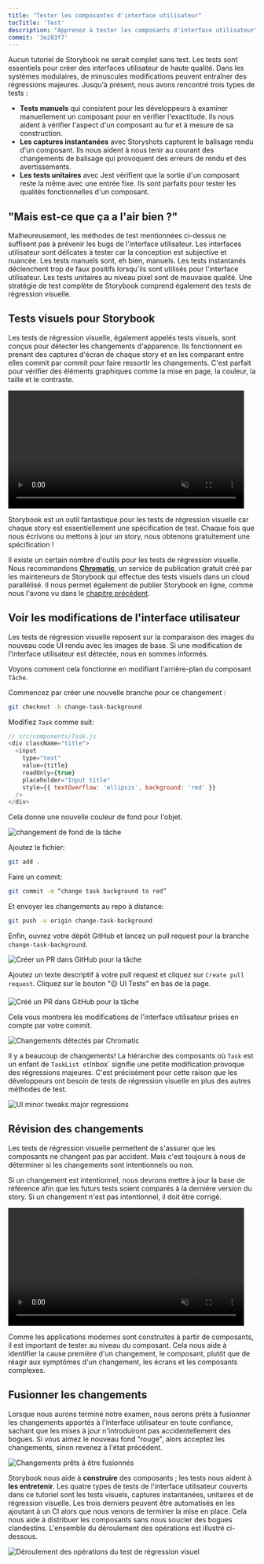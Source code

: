 ```yaml
---
title: "Tester les composantes d'interface utilisateur"
tocTitle: 'Test'
description: "Apprenez à tester les composants d'interface utilisateur"
commit: '3e283f7'
---
```


Aucun tutoriel de Storybook ne serait complet sans test. Les tests sont essentiels pour créer des interfaces utilisateur de haute qualité. Dans les systèmes modulaires, de minuscules modifications peuvent entraîner des régressions majeures. Jusqu'à présent, nous avons rencontré trois types de tests :

- **Tests manuels** qui consistent pour les développeurs à examiner manuellement un composant pour en vérifier l'exactitude. Ils nous aident à vérifier l'aspect d'un composant au fur et à mesure de sa construction.
- **Les captures instantanées** avec Storyshots capturent le balisage rendu d'un composant. Ils nous aident à nous tenir au courant des changements de balisage qui provoquent des erreurs de rendu et des avertissements.
- **Les tests unitaires** avec Jest vérifient que la sortie d'un composant reste la même avec une entrée fixe. Ils sont parfaits pour tester les qualités fonctionnelles d'un composant.

## "Mais est-ce que ça a l'air bien ?"

Malheureusement, les méthodes de test mentionnées ci-dessus ne suffisent pas à prévenir les bugs de l'interface utilisateur. Les interfaces utilisateur sont délicates à tester car la conception est subjective et nuancée. Les tests manuels sont, eh bien, manuels. Les tests instantanés déclenchent trop de faux positifs lorsqu'ils sont utilisés pour l'interface utilisateur. Les tests unitaires au niveau pixel sont de mauvaise qualité. Une stratégie de test complète de Storybook comprend également des tests de régression visuelle.

## Tests visuels pour Storybook

Les tests de régression visuelle, également appelés tests visuels, sont conçus pour détecter les changements d'apparence. Ils fonctionnent en prenant des captures d'écran de chaque story et en les comparant entre elles commit par commit pour faire ressortir les changements. C'est parfait pour vérifier des éléments graphiques comme la mise en page, la couleur, la taille et le contraste.

<video autoPlay muted playsInline loop style="width:480px; margin: 0 auto;">
  <source
    src="/intro-to-storybook/visual-regression-testing.mp4"
    type="video/mp4"
  />
</video>

Storybook est un outil fantastique pour les tests de régression visuelle car chaque story est essentiellement une spécification de test. Chaque fois que nous écrivons ou mettons à jour un story, nous obtenons gratuitement une spécification !

Il existe un certain nombre d'outils pour les tests de régression visuelle. Nous recommandons [**Chromatic**](https://www.chromatic.com/), un service de publication gratuit créé par les mainteneurs de Storybook qui effectue des tests visuels dans un cloud parallélisé. Il nous permet également de publier Storybook en ligne, comme nous l'avons vu dans le [chapitre précédent](/react/fr/deploy/).

## Voir les modifications de l'interface utilisateur

Les tests de régression visuelle reposent sur la comparaison des images du nouveau code UI rendu avec les images de base. Si une modification de l'interface utilisateur est détectée, nous en sommes informés.

Voyons comment cela fonctionne en modifiant l'arrière-plan du composant `Tâche`.

Commencez par créer une nouvelle branche pour ce changement :

```bash
git checkout -b change-task-background
```

Modifiez `Task` comme suit:

```js
// src/components/Task.js
<div className="title">
  <input
    type="text"
    value={title}
    readOnly={true}
    placeholder="Input title"
    style={{ textOverflow: 'ellipsis', background: 'red' }}
  />
</div>
```

Cela donne une nouvelle couleur de fond pour l'objet.

![changement de fond de la tâche](/intro-to-storybook/chromatic-task-change.png)

Ajoutez le fichier:

```bash
git add .
```

Faire un commit:

```bash
git commit -m “change task background to red”
```

Et envoyer les changements au repo à distance:

```bash
git push -u origin change-task-background
```

Enfin, ouvrez votre dépôt GitHub et lancez un pull request pour la branche `change-task-background`.

![Créer un PR dans GitHub pour la tâche](/github/pull-request-background.png)

Ajoutez un texte descriptif à votre pull request et cliquez sur `Create pull request`. Cliquez sur le bouton "🟡 UI Tests" en bas de la page.

![Créé un PR dans GitHub pour la tâche](/github/pull-request-background-ok.png)

Cela vous montrera les modifications de l'interface utilisateur prises en compte par votre commit.

![Changements détectés par Chromatic](/intro-to-storybook/chromatic-catch-changes.png)

Il y a beaucoup de changements! La hiérarchie des composants où `Task` est un enfant de `TaskList et`Inbox` signifie une petite modification provoque des régressions majeures. C'est précisément pour cette raison que les développeurs ont besoin de tests de régression visuelle en plus des autres méthodes de test.

![UI minor tweaks major regressions](/intro-to-storybook/minor-major-regressions.gif)

## Révision des changements

Les tests de régression visuelle permettent de s'assurer que les composants ne changent pas par accident. Mais c'est toujours à nous de déterminer si les changements sont intentionnels ou non.

Si un changement est intentionnel, nous devrons mettre à jour la base de référence afin que les futurs tests soient comparés à la dernière version du story. Si un changement n'est pas intentionnel, il doit être corrigé.

<video autoPlay muted playsInline loop style="width:480px; margin: 0 auto;">
  <source
    src="/intro-to-storybook/website-workflow-review-merge-optimized.mp4"
    type="video/mp4"
  />
</video>

Comme les applications modernes sont construites à partir de composants, il est important de tester au niveau du composant. Cela nous aide à identifier la cause première d'un changement, le composant, plutôt que de réagir aux symptômes d'un changement, les écrans et les composants complexes.

## Fusionner les changements

Lorsque nous aurons terminé notre examen, nous serons prêts à fusionner les changements apportés à l'interface utilisateur en toute confiance, sachant que les mises à jour n'introduiront pas accidentellement des bogues. Si vous aimez le nouveau fond "rouge", alors acceptez les changements, sinon revenez à l'état précédent.

![Changements prêts à être fusionnés](/intro-to-storybook/chromatic-review-finished.png)

Storybook nous aide à **construire** des composants ; les tests nous aident à **les entretenir**. Les quatre types de tests de l'interface utilisateur couverts dans ce tutoriel sont les tests visuels, captures instantanées, unitaires et de régression visuelle. Les trois derniers peuvent être automatisés en les ajoutant à un CI alors que nous venons de terminer la mise en place. Cela nous aide à distribuer les composants sans nous soucier des bogues clandestins. L'ensemble du déroulement des opérations est illustré ci-dessous.

![Déroulement des opérations du test de régression visuel](/intro-to-storybook/cdd-review-workflow.png)
